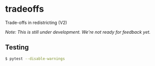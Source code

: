 # tradeoffs
Trade-offs in redistricting (V2)

*Note: This is still under development. We're not ready for feedback yet.*

## Testing

```bash
$ pytest --disable-warnings
